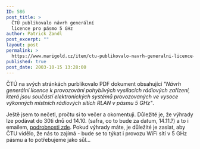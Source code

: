 ```yaml
---
ID: 586
post_title: >
  ČTÚ publikovalo návrh generální
  licence pro pásmo 5 GHz
author: Patrick Zandl
post_excerpt: ""
layout: post
permalink: >
  https://www.marigold.cz/item/ctu-publikovalo-navrh-generalni-licence-pro-pasmo-5-ghz
published: true
post_date: 2003-10-15 13:28:00
---
```

<P>ČTÚ na svých stránkách purblikovalo PDF dokument obsahující <EM>"Návrh generální licence k provozování pohyblivých vysílacích rádiových zařízení, která jsou součástí elektronických systémů provozovaných ve vysoce výkonných místních rádiových sítích RLAN v pásmu 5 GHz"</EM>. </P>
<P>Ještě jsem to nečetl, pročtu si to večer a okomentuji. Důležité je, že výhrady lze podávat do 30ti dnů od 14.10. (safra, co to bude za datum, 14.11.?) a to i emailem, <A href="http://www.ctu.cz/art.php?iSearch=&amp;iArt=323" target=_blank>podrobnosti zde</A>. Pokud výhrady máte, je důležité je zaslat, aby ČTU vidělo, že nás to zajímá - bude se to týkat i provozu WiFi sítí v 5 GHz pásmu a to potřebujeme jako sůl...</P>